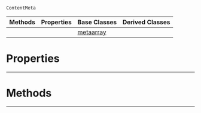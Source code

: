  `ContentMeta`

|Methods|Properties|Base Classes|Derived Classes|
|---|---|---|---|
| | |[metaarray](https://plasmaengine.github.io/PlasmaDocs/Plasma1/C++/code_reference/class_reference/metaarray.markdown)| |


 #  Properties


---  
 #  Methods


---  
 

 
